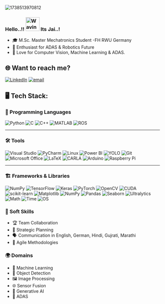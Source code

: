 ![1738513970812](https://github.com/user-attachments/assets/9e90d735-7499-4073-8ac8-f72e5f6d2596)

<h3 align="Left">
    Hello..!!
    <img src="https://raw.githubusercontent.com/nixin72/nixin72/master/wave.gif" 
         alt="Waving hand animated gif"
         height="45"
         width="45" />
    Its Jai..!
</h3>

- 🎓 M.Sc. Master Mechatronics Student -FH RWU Germany
- 👀 Enthusiast for ADAS & Robotics Future
- 💓 Love for Computer Vision, Machine Learning & ADAS.

## 🌐 Want to reach me?
[![LinkedIn](https://img.shields.io/badge/LinkedIn-%230077B5.svg?logo=linkedin&logoColor=white)](https://linkedin.com/in/www.linkedin.com/in/jaidoshi777) [![email](https://img.shields.io/badge/Email-D14836?logo=gmail&logoColor=white)](mailto:jaidoshiofficial@gmail.com) 

## 🖥️ Tech Stack:
### 🚀 Programming Languages
![Python](https://img.shields.io/badge/python-3670A0?style=for-the-badge&logo=python&logoColor=ffdd54)
![C](https://img.shields.io/badge/c-%2300599C.svg?style=for-the-badge&logo=c&logoColor=white)
![C++](https://img.shields.io/badge/c++-%2300599C.svg?style=for-the-badge&logo=c%2B%2B&logoColor=white)
![MATLAB](https://img.shields.io/badge/MATLAB-%23FF8000.svg?style=for-the-badge&logo=Mathworks&logoColor=white)
![ROS](https://img.shields.io/badge/ros-%230A0FF9.svg?style=for-the-badge&logo=ros&logoColor=white) 

---

### 🛠️ Tools
![Visual Studio](https://img.shields.io/badge/Visual_Studio-5C2D91.svg?style=for-the-badge&logo=visual-studio&logoColor=white)
![PyCharm](https://img.shields.io/badge/PyCharm-000000.svg?style=for-the-badge&logo=pycharm&logoColor=white)
![Linux](https://img.shields.io/badge/linux-%23FCC624.svg?style=for-the-badge&logo=linux&logoColor=black)
![Power BI](https://img.shields.io/badge/Power%20BI-F2C811.svg?style=for-the-badge&logo=powerbi&logoColor=black)
![YOLO](https://img.shields.io/badge/YOLO-%23000000.svg?style=for-the-badge&logoColor=white)
![Git](https://img.shields.io/badge/git-%23F05033.svg?style=for-the-badge&logo=git&logoColor=white)
![Microsoft Office](https://img.shields.io/badge/Microsoft_Office-D83B01.svg?style=for-the-badge&logo=microsoft-office&logoColor=white)
![LaTeX](https://img.shields.io/badge/latex-%23008080.svg?style=for-the-badge&logo=latex&logoColor=white)
![CARLA](https://img.shields.io/badge/CARLA-%231572B6.svg?style=for-the-badge&logoColor=white)
![Arduino](https://img.shields.io/badge/-Arduino-00979D?style=for-the-badge&logo=Arduino&logoColor=white)
![Raspberry Pi](https://img.shields.io/badge/Raspberry_Pi-C51A4A?style=for-the-badge&logo=Raspberry-Pi&logoColor=white)

---

### 🏗️ Frameworks & Libraries
![NumPy](https://img.shields.io/badge/numpy-%23013243.svg?style=for-the-badge&logo=numpy&logoColor=white)
![TensorFlow](https://img.shields.io/badge/TensorFlow-%23FF6F00.svg?style=for-the-badge&logo=TensorFlow&logoColor=white)
![Keras](https://img.shields.io/badge/Keras-%23D00000.svg?style=for-the-badge&logo=Keras&logoColor=white)
![PyTorch](https://img.shields.io/badge/PyTorch-%23EE4C2C.svg?style=for-the-badge&logo=PyTorch&logoColor=white)
![OpenCV](https://img.shields.io/badge/opencv-%23white.svg?style=for-the-badge&logo=opencv&logoColor=white)
![CUDA](https://img.shields.io/badge/cuda-000000.svg?style=for-the-badge&logo=NVIDIA&logoColor=green)
![scikit-learn](https://img.shields.io/badge/scikit--learn-%23F7931E.svg?style=for-the-badge&logo=scikit-learn&logoColor=white)
![Matplotlib](https://img.shields.io/badge/Matplotlib-%23ffffff.svg?style=for-the-badge&logo=Matplotlib&logoColor=black)
![NumPy](https://img.shields.io/badge/numpy-%23013243.svg?style=for-the-badge&logo=numpy&logoColor=white)
![Pandas](https://img.shields.io/badge/pandas-%23150458.svg?style=for-the-badge&logo=pandas&logoColor=white)
![Seaborn](https://img.shields.io/badge/Seaborn-%23008080.svg?style=for-the-badge&logo=Seaborn&logoColor=white)
![Ultralytics](https://img.shields.io/badge/Ultralytics-%23FF6F00.svg?style=for-the-badge&logoColor=white) ![Math](https://img.shields.io/badge/Math-%23000000.svg?style=for-the-badge&logo=python&logoColor=white) ![Time](https://img.shields.io/badge/Time-%23000000.svg?style=for-the-badge&logo=python&logoColor=white) ![OS](https://img.shields.io/badge/OS-%23000000.svg?style=for-the-badge&logo=python&logoColor=white)

### 🌟 Soft Skills
- 🏆 Team Collaboration  
- 📅 Strategic Planning  
- 🗣️ Communication in English, German, Hindi, Gujrati, Marathi
- 🚀 Agile Methodologies  

### 🌍 Domains
- 🤖 Machine Learning  
- 🎯 Object Detection  
- 🖼️ Image Processing  
- 🌐 Sensor Fusion  
- 🎨 Generative AI  
- 🚗 ADAS

<!---
JaiDoshi777/JaiDoshi777 is a ✨ special ✨ repository because its `README.md` (this file) appears on your GitHub profile.
You can click the Preview link to take a look at your changes.
--->
